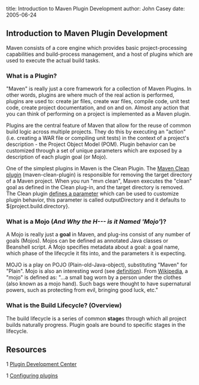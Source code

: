 title: Introduction to Maven Plugin Development
author: John Casey
date: 2005-06-24

<!--
Licensed to the Apache Software Foundation (ASF) under one
or more contributor license agreements.  See the NOTICE file
distributed with this work for additional information
regarding copyright ownership.  The ASF licenses this file
to you under the Apache License, Version 2.0 (the
"License"); you may not use this file except in compliance
with the License.  You may obtain a copy of the License at

    http://www.apache.org/licenses/LICENSE-2.0

Unless required by applicable law or agreed to in writing,
software distributed under the License is distributed on an
"AS IS" BASIS, WITHOUT WARRANTIES OR CONDITIONS OF ANY
KIND, either express or implied.  See the License for the
specific language governing permissions and limitations
under the License.
-->

## Introduction to Maven Plugin Development


 Maven consists of a core engine which provides basic project-processing capabilities and build-process management, and a host of plugins which are used to execute the actual build tasks.


### What is a Plugin?


 "Maven" is really just a core framework for a collection of Maven Plugins. In other words, plugins are where much of the real action is performed, plugins are used to: create jar files, create war files, compile code, unit test code, create project documentation, and on and on. Almost any action that you can think of performing on a project is implemented as a Maven plugin.


 Plugins are the central feature of Maven that allow for the reuse of common build logic across multiple projects. They do this by executing an "action" (i.e. creating a WAR file or compiling unit tests) in the context of a project's description - the Project Object Model (POM). Plugin behavior can be customized through a set of unique parameters which are exposed by a description of each plugin goal (or Mojo).


 One of the simplest plugins in Maven is the Clean Plugin. The [Maven Clean plugin](../../plugins/maven-clean-plugin/) (maven-clean-plugin) is responsible for removing the target directory of a Maven project. When you run "mvn clean", Maven executes the "clean" goal as defined in the Clean plug-in, and the target directory is removed. The Clean plugin [defines a parameter](../../plugins/maven-clean-plugin/clean-mojo.html) which can be used to customize plugin behavior, this parameter is called outputDirectory and it defaults to $\{project.build.directory\}.



### What is a Mojo (_And Why the H--- is it Named 'Mojo'_)?


 A Mojo is really just a **goal** in Maven, and plug-ins consist of any number of goals (Mojos). Mojos can be defined as annotated Java classes or Beanshell script. A Mojo specifies metadata about a goal: a goal name, which phase of the lifecycle it fits into, and the parameters it is expecting.


 MOJO is a play on POJO (Plain-old-Java-object), substituting "Maven" for "Plain". Mojo is also an interesting word (see [definition](http://www.answers.com/mojo&r\=67)). From [Wikipedia](http://www.wikipedia.org), a "mojo" is defined as: "...a small bag worn by a person under the clothes (also known as a mojo hand). Such bags were thought to have supernatural powers, such as protecting from evil, bringing good luck, etc."



### What is the Build Lifecycle? (Overview)


 The build lifecycle is a series of common **stage**s through which all project builds naturally progress. Plugin goals are bound to specific stages in the lifecycle.




## Resources



 1 [Plugin Development Center](/plugin-developers/index.html)

 1 [Configuring plugins](../mini/guide-configuring-plugins.html)


